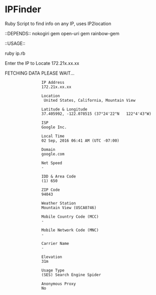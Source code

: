 # IPFinder
Ruby Script to find info on any IP, uses IP2location



::DEPENDS::
nokogiri gem
open-uri gem
rainbow-gem



::USAGE::

ruby ip.rb 
		
Enter the IP to Locate
172.21x.xx.xx



FETCHING DATA PLEASE WAIT...


					
					IP Address
					172.21x.xx.xx
				
					Location
					 United States, California, Mountain View
				
					Latitude & Longitude
					37.405992, -122.078515 (37°24'22"N   122°4'43"W)
				
					ISP
					Google Inc.
				
					Local Time
					02 Sep, 2016 06:41 AM (UTC -07:00)
				
					Domain
					google.com
				
					Net Speed
					-
				
					IDD & Area Code
					(1) 650
				
					ZIP Code
					94043
				
					Weather Station
					Mountain View (USCA0746)
				
					Mobile Country Code (MCC)
					-
				
					Mobile Network Code (MNC)
					-
				
					Carrier Name
					-
				
					Elevation
					31m
				
					Usage Type
					(SES) Search Engine Spider
				
					Anonymous Proxy
					No
				
				
